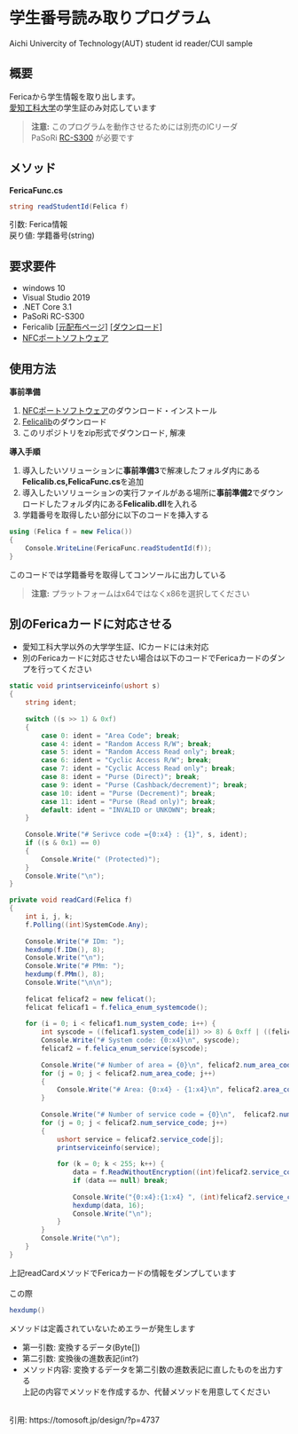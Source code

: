 # 学生番号読み取りプログラム
Aichi Univercity of Technology(AUT) student id reader/CUI sample
## 概要
Fericaから学生情報を取り出します。<br>
[愛知工科大学](https://www.aut.ac.jp/)の学生証のみ対応しています

>**注意:**
>このプログラムを動作させるためには別売のICリーダ<br>
>PaSoRi [RC-S300](https://www.sony.co.jp/Products/felica/consumer/) が必要です

## メソッド
**FericaFunc.cs**
```cs
string readStudentId(Felica f)
```
引数: Ferica情報<br>
戻り値: 学籍番号(string)

## 要求要件
- windows 10
- Visual Studio 2019
- .NET Core 3.1
- PaSoRi RC-S300
- Fericalib [[元配布ページ]](http://felicalib.tmurakam.org/)
[[ダウンロード]](https://github.com/hohjukgi/Test/files/9956930/felicalib-0.4.2.zip)
- [NFCポートソフトウェア](https://www.sony.co.jp/Products/felica/consumer/support/download/nfcportsoftware.html?j-short=fsc_dl)

## 使用方法
**事前準備**
1. [NFCポートソフトウェア](https://www.sony.co.jp/Products/felica/consumer/support/download/nfcportsoftware.html?j-short=fsc_dl)のダウンロード・インストール<br>
2. [Felicalib](https://github.com/hohjukgi/Test/files/9956930/felicalib-0.4.2.zip)のダウンロード
3. このリポジトリをzip形式でダウンロード, 解凍

**導入手順**
1. 導入したいソリューションに**事前準備3**で解凍したフォルダ内にある**Felicalib.cs,FelicaFunc.cs**を追加
2. 導入したいソリューションの実行ファイルがある場所に**事前準備2**でダウンロードしたフォルダ内にある**Felicalib.dll**を入れる
3. 学籍番号を取得したい部分に以下のコードを挿入する
```cs
using (Felica f = new Felica())
{
    Console.WriteLine(FericaFunc.readStudentId(f));
}
```
このコードでは学籍番号を取得してコンソールに出力している

>**注意:**
>プラットフォームはx64ではなくx86を選択してください

## 別のFericaカードに対応させる
- 愛知工科大学以外の大学学生証、ICカードには未対応
- 別のFericaカードに対応させたい場合は以下のコードでFericaカードのダンプを行ってください
```cs
static void printserviceinfo(ushort s)
{
    string ident;
 
    switch ((s >> 1) & 0xf)
    {
        case 0: ident = "Area Code"; break;
        case 4: ident = "Random Access R/W"; break;
        case 5: ident = "Random Access Read only"; break;
        case 6: ident = "Cyclic Access R/W"; break;
        case 7: ident = "Cyclic Access Read only"; break;
        case 8: ident = "Purse (Direct)"; break;
        case 9: ident = "Purse (Cashback/decrement)"; break;
        case 10: ident = "Purse (Decrement)"; break;
        case 11: ident = "Purse (Read only)"; break;
        default: ident = "INVALID or UNKOWN"; break;
    }
 
    Console.Write("# Serivce code ={0:x4} : {1}", s, ident);
    if ((s & 0x1) == 0)
    {
        Console.Write(" (Protected)");
    }
    Console.Write("\n");
}
```
```cs
private void readCard(Felica f)
{
    int i, j, k;
    f.Polling((int)SystemCode.Any);
 
    Console.Write("# IDm: ");
    hexdump(f.IDm(), 8);
    Console.Write("\n");
    Console.Write("# PMm: ");
    hexdump(f.PMm(), 8);
    Console.Write("\n\n");
 
    felicat felicaf2 = new felicat();
    felicat felicaf1 = f.felica_enum_systemcode();
 
    for (i = 0; i < felicaf1.num_system_code; i++) {
        int syscode = ((felicaf1.system_code[i]) >> 8) & 0xff | ((felicaf1.system_code[i]) << 8) & 0xff00;
        Console.Write("# System code: {0:x4}\n", syscode);
        felicaf2 = f.felica_enum_service(syscode);
 
        Console.Write("# Number of area = {0}\n", felicaf2.num_area_code);
        for (j = 0; j < felicaf2.num_area_code; j++)
        {
            Console.Write("# Area: {0:x4} - {1:x4}\n", felicaf2.area_code[j], felicaf2.end_service_code[j]);
        }
 
        Console.Write("# Number of service code = {0}\n",  felicaf2.num_service_code);
        for (j = 0; j < felicaf2.num_service_code; j++)
        {
            ushort service = felicaf2.service_code[j];
            printserviceinfo(service);
 
            for (k = 0; k < 255; k++) {
                data = f.ReadWithoutEncryption((int)felicaf2.service_code[j], k);
                if (data == null) break;
 
                Console.Write("{0:x4}:{1:x4} ", (int)felicaf2.service_code[j], k);
                hexdump(data, 16);
                Console.Write("\n");
            }
        }
        Console.Write("\n");
    }
}
```
上記readCardメソッドでFericaカードの情報をダンプしています<br>
<br>
この際
```cs
hexdump()
```
メソッドは定義されていないためエラーが発生します
- 第一引数: 変換するデータ(Byte[])
- 第二引数: 変換後の進数表記(int?)
- メソッド内容: 変換するデータを第二引数の進数表記に直したものを出力する
<br>上記の内容でメソッドを作成するか、代替メソッドを用意してください
<br>
引用: https://tomosoft.jp/design/?p=4737
